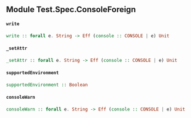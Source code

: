 ## Module Test.Spec.ConsoleForeign

#### `write`

``` purescript
write :: forall e. String -> Eff (console :: CONSOLE | e) Unit
```

#### `_setAttr`

``` purescript
_setAttr :: forall e. String -> Eff (console :: CONSOLE | e) Unit
```

#### `supportedEnvironment`

``` purescript
supportedEnvironment :: Boolean
```

#### `consoleWarn`

``` purescript
consoleWarn :: forall e. String -> Eff (console :: CONSOLE | e) Unit
```


